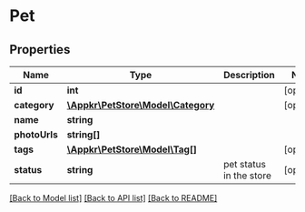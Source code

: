 # Pet

## Properties
Name | Type | Description | Notes
------------ | ------------- | ------------- | -------------
**id** | **int** |  | [optional] 
**category** | [**\Appkr\PetStore\Model\Category**](Category.md) |  | [optional] 
**name** | **string** |  | 
**photoUrls** | **string[]** |  | 
**tags** | [**\Appkr\PetStore\Model\Tag[]**](Tag.md) |  | [optional] 
**status** | **string** | pet status in the store | [optional] 

[[Back to Model list]](../README.md#documentation-for-models) [[Back to API list]](../README.md#documentation-for-api-endpoints) [[Back to README]](../README.md)


